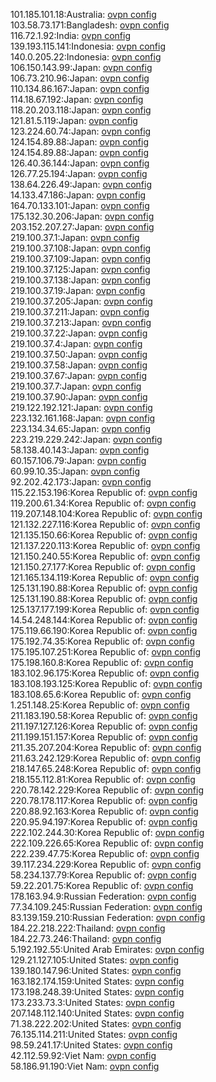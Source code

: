 101.185.101.18:Australia: [ovpn config](vpn/101_185_101_18.ovpn)  
103.58.73.171:Bangladesh: [ovpn config](vpn/103_58_73_171.ovpn)  
116.72.1.92:India: [ovpn config](vpn/116_72_1_92.ovpn)  
139.193.115.141:Indonesia: [ovpn config](vpn/139_193_115_141.ovpn)  
140.0.205.22:Indonesia: [ovpn config](vpn/140_0_205_22.ovpn)  
106.150.143.99:Japan: [ovpn config](vpn/106_150_143_99.ovpn)  
106.73.210.96:Japan: [ovpn config](vpn/106_73_210_96.ovpn)  
110.134.86.167:Japan: [ovpn config](vpn/110_134_86_167.ovpn)  
114.18.67.192:Japan: [ovpn config](vpn/114_18_67_192.ovpn)  
118.20.203.118:Japan: [ovpn config](vpn/118_20_203_118.ovpn)  
121.81.5.119:Japan: [ovpn config](vpn/121_81_5_119.ovpn)  
123.224.60.74:Japan: [ovpn config](vpn/123_224_60_74.ovpn)  
124.154.89.88:Japan: [ovpn config](vpn/124_154_89_88.ovpn)  
124.154.89.88:Japan: [ovpn config](vpn/124_154_89_88.ovpn)  
126.40.36.144:Japan: [ovpn config](vpn/126_40_36_144.ovpn)  
126.77.25.194:Japan: [ovpn config](vpn/126_77_25_194.ovpn)  
138.64.226.49:Japan: [ovpn config](vpn/138_64_226_49.ovpn)  
14.133.47.186:Japan: [ovpn config](vpn/14_133_47_186.ovpn)  
164.70.133.101:Japan: [ovpn config](vpn/164_70_133_101.ovpn)  
175.132.30.206:Japan: [ovpn config](vpn/175_132_30_206.ovpn)  
203.152.207.27:Japan: [ovpn config](vpn/203_152_207_27.ovpn)  
219.100.37.1:Japan: [ovpn config](vpn/219_100_37_1.ovpn)  
219.100.37.108:Japan: [ovpn config](vpn/219_100_37_108.ovpn)  
219.100.37.109:Japan: [ovpn config](vpn/219_100_37_109.ovpn)  
219.100.37.125:Japan: [ovpn config](vpn/219_100_37_125.ovpn)  
219.100.37.138:Japan: [ovpn config](vpn/219_100_37_138.ovpn)  
219.100.37.19:Japan: [ovpn config](vpn/219_100_37_19.ovpn)  
219.100.37.205:Japan: [ovpn config](vpn/219_100_37_205.ovpn)  
219.100.37.211:Japan: [ovpn config](vpn/219_100_37_211.ovpn)  
219.100.37.213:Japan: [ovpn config](vpn/219_100_37_213.ovpn)  
219.100.37.22:Japan: [ovpn config](vpn/219_100_37_22.ovpn)  
219.100.37.4:Japan: [ovpn config](vpn/219_100_37_4.ovpn)  
219.100.37.50:Japan: [ovpn config](vpn/219_100_37_50.ovpn)  
219.100.37.58:Japan: [ovpn config](vpn/219_100_37_58.ovpn)  
219.100.37.67:Japan: [ovpn config](vpn/219_100_37_67.ovpn)  
219.100.37.7:Japan: [ovpn config](vpn/219_100_37_7.ovpn)  
219.100.37.90:Japan: [ovpn config](vpn/219_100_37_90.ovpn)  
219.122.192.121:Japan: [ovpn config](vpn/219_122_192_121.ovpn)  
223.132.161.168:Japan: [ovpn config](vpn/223_132_161_168.ovpn)  
223.134.34.65:Japan: [ovpn config](vpn/223_134_34_65.ovpn)  
223.219.229.242:Japan: [ovpn config](vpn/223_219_229_242.ovpn)  
58.138.40.143:Japan: [ovpn config](vpn/58_138_40_143.ovpn)  
60.157.106.79:Japan: [ovpn config](vpn/60_157_106_79.ovpn)  
60.99.10.35:Japan: [ovpn config](vpn/60_99_10_35.ovpn)  
92.202.42.173:Japan: [ovpn config](vpn/92_202_42_173.ovpn)  
115.22.153.196:Korea Republic of: [ovpn config](vpn/115_22_153_196.ovpn)  
119.200.61.34:Korea Republic of: [ovpn config](vpn/119_200_61_34.ovpn)  
119.207.148.104:Korea Republic of: [ovpn config](vpn/119_207_148_104.ovpn)  
121.132.227.116:Korea Republic of: [ovpn config](vpn/121_132_227_116.ovpn)  
121.135.150.66:Korea Republic of: [ovpn config](vpn/121_135_150_66.ovpn)  
121.137.220.113:Korea Republic of: [ovpn config](vpn/121_137_220_113.ovpn)  
121.150.240.55:Korea Republic of: [ovpn config](vpn/121_150_240_55.ovpn)  
121.150.27.177:Korea Republic of: [ovpn config](vpn/121_150_27_177.ovpn)  
121.165.134.119:Korea Republic of: [ovpn config](vpn/121_165_134_119.ovpn)  
125.131.190.88:Korea Republic of: [ovpn config](vpn/125_131_190_88.ovpn)  
125.131.190.88:Korea Republic of: [ovpn config](vpn/125_131_190_88.ovpn)  
125.137.177.199:Korea Republic of: [ovpn config](vpn/125_137_177_199.ovpn)  
14.54.248.144:Korea Republic of: [ovpn config](vpn/14_54_248_144.ovpn)  
175.119.66.190:Korea Republic of: [ovpn config](vpn/175_119_66_190.ovpn)  
175.192.74.35:Korea Republic of: [ovpn config](vpn/175_192_74_35.ovpn)  
175.195.107.251:Korea Republic of: [ovpn config](vpn/175_195_107_251.ovpn)  
175.198.160.8:Korea Republic of: [ovpn config](vpn/175_198_160_8.ovpn)  
183.102.96.175:Korea Republic of: [ovpn config](vpn/183_102_96_175.ovpn)  
183.108.193.125:Korea Republic of: [ovpn config](vpn/183_108_193_125.ovpn)  
183.108.65.6:Korea Republic of: [ovpn config](vpn/183_108_65_6.ovpn)  
1.251.148.25:Korea Republic of: [ovpn config](vpn/1_251_148_25.ovpn)  
211.183.190.58:Korea Republic of: [ovpn config](vpn/211_183_190_58.ovpn)  
211.197.127.126:Korea Republic of: [ovpn config](vpn/211_197_127_126.ovpn)  
211.199.151.157:Korea Republic of: [ovpn config](vpn/211_199_151_157.ovpn)  
211.35.207.204:Korea Republic of: [ovpn config](vpn/211_35_207_204.ovpn)  
211.63.242.129:Korea Republic of: [ovpn config](vpn/211_63_242_129.ovpn)  
218.147.65.248:Korea Republic of: [ovpn config](vpn/218_147_65_248.ovpn)  
218.155.112.81:Korea Republic of: [ovpn config](vpn/218_155_112_81.ovpn)  
220.78.142.229:Korea Republic of: [ovpn config](vpn/220_78_142_229.ovpn)  
220.78.178.117:Korea Republic of: [ovpn config](vpn/220_78_178_117.ovpn)  
220.88.92.163:Korea Republic of: [ovpn config](vpn/220_88_92_163.ovpn)  
220.95.94.197:Korea Republic of: [ovpn config](vpn/220_95_94_197.ovpn)  
222.102.244.30:Korea Republic of: [ovpn config](vpn/222_102_244_30.ovpn)  
222.109.226.65:Korea Republic of: [ovpn config](vpn/222_109_226_65.ovpn)  
222.239.47.75:Korea Republic of: [ovpn config](vpn/222_239_47_75.ovpn)  
39.117.234.229:Korea Republic of: [ovpn config](vpn/39_117_234_229.ovpn)  
58.234.137.79:Korea Republic of: [ovpn config](vpn/58_234_137_79.ovpn)  
59.22.201.75:Korea Republic of: [ovpn config](vpn/59_22_201_75.ovpn)  
178.163.94.9:Russian Federation: [ovpn config](vpn/178_163_94_9.ovpn)  
77.34.109.245:Russian Federation: [ovpn config](vpn/77_34_109_245.ovpn)  
83.139.159.210:Russian Federation: [ovpn config](vpn/83_139_159_210.ovpn)  
184.22.218.222:Thailand: [ovpn config](vpn/184_22_218_222.ovpn)  
184.22.73.246:Thailand: [ovpn config](vpn/184_22_73_246.ovpn)  
5.192.192.55:United Arab Emirates: [ovpn config](vpn/5_192_192_55.ovpn)  
129.21.127.105:United States: [ovpn config](vpn/129_21_127_105.ovpn)  
139.180.147.96:United States: [ovpn config](vpn/139_180_147_96.ovpn)  
163.182.174.159:United States: [ovpn config](vpn/163_182_174_159.ovpn)  
173.198.248.39:United States: [ovpn config](vpn/173_198_248_39.ovpn)  
173.233.73.3:United States: [ovpn config](vpn/173_233_73_3.ovpn)  
207.148.112.140:United States: [ovpn config](vpn/207_148_112_140.ovpn)  
71.38.222.202:United States: [ovpn config](vpn/71_38_222_202.ovpn)  
76.135.114.211:United States: [ovpn config](vpn/76_135_114_211.ovpn)  
98.59.241.17:United States: [ovpn config](vpn/98_59_241_17.ovpn)  
42.112.59.92:Viet Nam: [ovpn config](vpn/42_112_59_92.ovpn)  
58.186.91.190:Viet Nam: [ovpn config](vpn/58_186_91_190.ovpn)  
